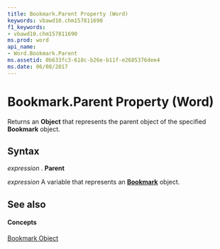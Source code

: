 ```yaml
---
title: Bookmark.Parent Property (Word)
keywords: vbawd10.chm157811690
f1_keywords:
- vbawd10.chm157811690
ms.prod: word
api_name:
- Word.Bookmark.Parent
ms.assetid: 0b633fc3-618c-b26e-b11f-e2685376dee4
ms.date: 06/08/2017
---
```



# Bookmark.Parent Property (Word)

Returns an  **Object** that represents the parent object of the specified **Bookmark** object.


## Syntax

 _expression_ . **Parent**

 _expression_ A variable that represents an **[Bookmark](Word.Bookmark.md)** object.


## See also


#### Concepts


[Bookmark Object](Word.Bookmark.md)

